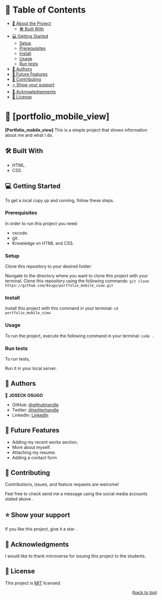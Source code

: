 <!-- TABLE OF CONTENTS -->

# 📗 Table of Contents

- [📖 About the Project](#about-project)
  - [🛠 Built With](#built-with)
- [💻 Getting Started](#getting-started)
  - [Setup](#setup)
  - [Prerequisites](#prerequisites)
  - [Install](#install)
  - [Usage](#usage)
  - [Run tests](#run-tests)
- [👥 Authors](#authors)
- [🔭 Future Features](#future-features)
- [🤝 Contributing](#contributing)
- [⭐️ Show your support](#support)
- [🙏 Acknowledgements](#acknowledgements)
- [📝 License](#license)

<!-- PROJECT DESCRIPTION -->

# 📖 [portfolio_mobile_view] <a name="about-project"></a>



**[Portfolio_mobile_view]** This is a simple project that shows information about me  and what I do.

## 🛠 Built With <a name="built-with"></a>
- HTML.
- CSS.

<!-- GETTING STARTED -->

## 💻 Getting Started <a name="getting-started"></a>


To get a local copy up and running, follow these steps.

### Prerequisites
In order to run this project you need:
- vscode.
- git.
- Knowledge on HTML and CSS.

### Setup
Clone this repository to your desired folder:

Navigate to the  directory where you  want to clone this project with your terminal.
Clone this repository using the following commands:
`git clone https://github.com/0sugo/portfolio_mobile_view.git`


### Install
Install this project with this command in your terminal:
`cd portfolio_mobile_view`


### Usage

To run the project, execute the following command in your terminal:
`code .`

### Run tests

To run tests,

Run it in your local server.

<!-- AUTHORS -->

## 👥 Authors <a name="authors"></a>


👤 **JOSECK OSUGO**

- GitHub: [@githubhandle](https://github.com/0sugo)
- Twitter: [@twitterhandle](https://twitter.com/osugo5)
- LinkedIn: [LinkedIn](https://www.linkedin.com/in/joseck-osugo-873b0618a/)

<!-- FUTURE FEATURES -->

## 🔭 Future Features <a name="future-features"></a>

- Adding my recent works section.
- More about myself.
- Attaching my resume.
- Adding a contact form 


<!-- CONTRIBUTING -->

## 🤝 Contributing <a name="contributing"></a>

Contributions, issues, and feature requests are welcome!

Feel free to check send me a message using the social media accounts stated above .


<!-- SUPPORT -->


## ⭐️ Show your support <a name="support"></a>

If you like this project, give it a star .


<!-- ACKNOWLEDGEMENTS -->

## 🙏 Acknowledgments <a name="acknowledgements"></a>

I would like to thank microverse for issuing this project to the students.



<!-- LICENSE -->

## 📝 License <a name="license"></a>

This project is [MIT](./LICENSE) licensed.


<p align="right">(<a href="#readme-top">back to top</a>)</p>
